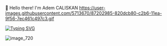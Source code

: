 👋 Hello there! I'm Adem CALISKAN https://user-images.githubusercontent.com/5713670/87202985-820dcb80-c2b6-11ea-9f56-7ec461c497c3.gif

<a href="https://git.io/typing-svg"><img src="https://readme-typing-svg.demolab.com?font=Fira+Code&pause=1000&width=435&lines=Welcome+to+my+GITHUB++%F0%9F%91%8B" alt="Typing SVG" /></a>
<!--
**caliskanadem/caliskanadem** is a ✨ _special_ ✨ repository because its `README.md` (this file) appears on your GitHub profile.

Here are some ideas to get you started:

- 🔭 I’m currently working on ...
- 🌱 I’m currently learning ...
- 👯 I’m looking to collaborate on ...
- 🤔 I’m looking for help with ...
- 💬 Ask me about ...
- 📫 How to reach me: ...
- 😄 Pronouns: ...
- ⚡ Fun fact: ...
-->

![image_720](https://user-images.githubusercontent.com/119426518/204843432-aa450f2a-a11b-4bb9-b734-7e493d645fe3.png)
